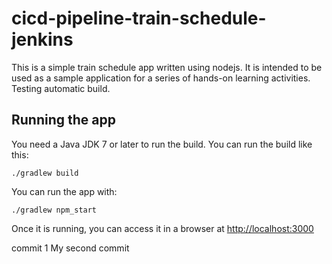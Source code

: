 # cicd-pipeline-train-schedule-jenkins

This is a simple train schedule app written using nodejs. It is intended to be used as a sample application for a series of hands-on learning activities. Testing automatic build.

## Running the app

You need a Java JDK 7 or later to run the build. You can run the build like this:

    ./gradlew build

You can run the app with:

    ./gradlew npm_start

Once it is running, you can access it in a browser at [http://localhost:3000](http://localhost:3000)

commit 1
My second commit
